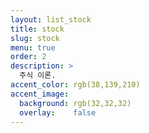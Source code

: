```yaml
---
layout: list_stock
title: stock
slug: stock
menu: true
order: 2
description: >
  주식 이론.
accent_color: rgb(38,139,210)
accent_image:
  background: rgb(32,32,32)
  overlay:    false
---
```

